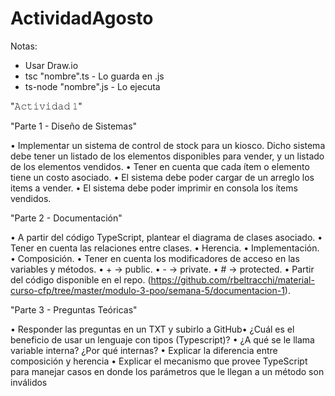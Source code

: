 # ActividadAgosto
Notas: 
- Usar Draw.io
- tsc "nombre".ts - Lo guarda en .js
- ts-node "nombre".js - Lo ejecuta

"𝙰𝚌𝚝𝚒𝚟𝚒𝚍𝚊𝚍 𝟷"

"Parte 1 - Diseño de Sistemas"

• Implementar un sistema de control de stock para un kiosco. Dicho sistema debe tener un listado de los elementos disponibles para vender, y un listado de los elementos vendidos.
• Tener en cuenta que cada ítem o elemento tiene un costo asociado.
• El sistema debe poder cargar de un arreglo los items a vender.
• El sistema debe poder imprimir en consola los ítems vendidos.


"Parte 2 - Documentación"

• A partir del código TypeScript, plantear el diagrama de clases asociado.
• Tener en cuenta las relaciones entre clases.
• Herencia.
• Implementación.
• Composición.
• Tener en cuenta los modificadores de acceso en las variables y métodos.
• + → public.
• - → private.
• # → protected.
• Partir del código disponible en el repo. (https://github.com/rbeltracchi/material-curso-cfp/tree/master/modulo-3-poo/semana-5/documentacion-1).


"Parte 3 - Preguntas Teóricas"

• Responder las preguntas en un TXT y subirlo a GitHub• ¿Cuál es el beneficio de usar un lenguaje con 
tipos (Typescript)?
• ¿A qué se le llama variable interna? ¿Por qué internas?
• Explicar la diferencia entre composición y herencia
• Explicar el mecanismo que provee TypeScript para manejar casos en donde los parámetros que le llegan a un método son inválidos